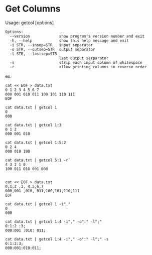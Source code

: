 # Get Columns

Usage: getcol [options]

	Options:
	  --version             show program's version number and exit
	  -h, --help            show this help message and exit
	  -i STR, --insep=STR   input separator
	  -o STR, --outsep=STR  output separator
	  -l STR, --lastsep=STR
	                        last output serparator
	  -s                    strip each input column of whitespace
	  -r                    allow printing columns in reverse order

ex.

	cat << EOF > data.txt
	0 1 2 3 4 5 6 7
	000 001 010 011 100 101 110 111
	EOF

	cat data.txt | getcol 1
	0
	000

	cat data.txt | getcol 1:3
	0 1 2
	000 001 010

	cat data.txt | getcol 1:5:2
	0 2 4
	000 010 100

	cat	data.txt | getcol 5:1 -r`
	4 3 2 1 0
	100 011 010 001 000


	cat << EOF > data.txt
	0,1,2 ,3, 4,5,6,7
	000,001 ,010, 011,100,101,110,111
	EOF

	cat data.txt | getcol 1 -i","
	0
	000

	cat data.txt | getcol 1:4 -i"," -o":" -l";"
	0:1:2 :3;
	000:001 :010: 011;

	cat	data.txt | getcol 1:4 -i"," -o":" -l";" -s
	0:1:2:3;
	000:001:010:011;
